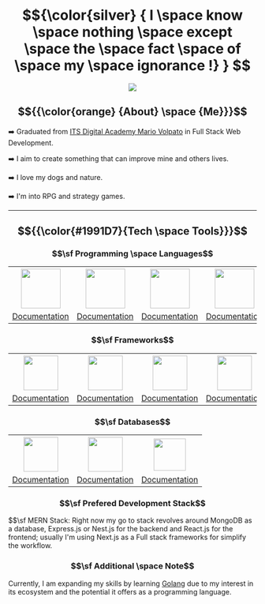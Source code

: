 # $${\color{silver}  { I \space know \space nothing \space except \space the \space fact \space of \space my \space ignorance !} } $$

<p align="center">
  <img src="https://64.media.tumblr.com/9a0b871fb2167a4cb290378340ca0fcf/c6d1989e69679318-a2/s400x600/d0b9e100cff357afd107ce9c2e62c28fa7e8b055.gif">
</p>

## $${{\color{orange} {About} \space {Me}}}$$ 

➡️ Graduated from [ITS Digital Academy Mario Volpato](https://itsdigitalacademy.com/) in Full Stack Web Development.

➡️ I aim to create something that can improve mine and others lives.

➡️ I love my dogs and nature.

➡️ I'm into RPG and strategy games.

---


## $${{\color{#1991D7}{Tech \space Tools}}}$$

### $$\sf Programming \space Languages$$

<div align="center" >
  <table>
    <tr>
      <th><a href="https://learn.microsoft.com/en-us/dotnet/csharp/"><img src="https://cdnlogo.com/logos/c/27/c.svg" height="80"></th>
      <th><a href="https://devdocs.io/javascript/"><img src="https://upload.wikimedia.org/wikipedia/commons/thumb/6/6a/JavaScript-logo.png/600px-JavaScript-logo.png?20120221235433" height="80"></th>
      <th><a href="https://devdocs.io/typescript/"><img src="https://upload.wikimedia.org/wikipedia/commons/thumb/4/4c/Typescript_logo_2020.svg/1200px-Typescript_logo_2020.svg.png" height="80"></th>
        <th><a href="https://devdocs.io/typescript/"><img src="https://www.pinclipart.com/picdir/middle/539-5397283_java-logo-icon-png-clipart.png" height="80"></th>
    </tr>
    <tr>
      <td><a href="https://learn.microsoft.com/en-us/dotnet/csharp/">Documentation</a></td>
      <td><a href="https://devdocs.io/javascript/">Documentation</a></td>
      <td><a href="https://devdocs.io/typescript/">Documentation</a></td>
      <td><a href="https://dev.java/learn/">Documentation</a></td>
    </tr>
  </table>
</div>

### $$\sf Frameworks$$

<div align="center">
  <table>
    <tr>
      <th><a href="https://learn.microsoft.com/en-us/dotnet/"><img src="https://upload.wikimedia.org/wikipedia/commons/thumb/e/ee/.NET_Core_Logo.svg/2048px-.NET_Core_Logo.svg.png" height="70"></th>
      <th><a href="https://nextjs.org/"><img src="https://cdn.worldvectorlogo.com/logos/next-js.svg" height="70"></th>
                  <th><a href="https://expressjs.com/"><img src="https://1.bp.blogspot.com/-Nrp96mP5po4/X06uPUMN0rI/AAAAAAAAIHc/4DtHsbQ6NV884IYgWUlaZvPS3xcQM7ymACLcBGAsYHQ/s512/reactjs%2Blogo.png" height="70">
        <th><a href="https://nextjs.org/"><img src="https://static-00.iconduck.com/assets.00/nestjs-icon-2048x2040-3rrvcej8.png" height="70"></th>
          <th><a href="https://expressjs.com/"><img src="https://ajeetchaulagain.com/static/7cb4af597964b0911fe71cb2f8148d64/87351/express-js.png" height="70">
    </tr>
    <tr>
      <td><a href="https://learn.microsoft.com/en-us/dotnet/">Documentation</a></td>
      <td><a href="https://nextjs.org/">Documentation</a></td>
      <td><a href="https://react.dev/learn">Documentation</a></td>
      <td><a href="https://docs.nestjs.com">Documentation</a></td>
      <td><a href="https://expressjs.com/">Documentation</a></td>
    </tr>
  </table>
</div>

### $$\sf Databases$$

<div align="center">
  <table>
    <tr>
      <th><a href="https://dev.mysql.com/doc/"><img src="https://cdn.icon-icons.com/icons2/2699/PNG/512/postgresql_src_logo_icon_170834.png" height="70"></th>
      <th><a href="https://www.mongodb.com/docs/"><img src="https://cdn.icon-icons.com/icons2/2415/PNG/512/mongodb_original_logo_icon_146424.png" height="70"></th>
      <th><a href="https://learn.microsoft.com/en-us/sql/sql-server/?view=sql-server-ver16"><img src="https://compassconsult.com/wp-content/uploads/2016/01/SQL-Server-logo.png" height="65"></th>
    </tr>
    <tr>
      <td><a href="https://www.postgresql.org/docs/">Documentation</a></td>
      <td><a href="https://www.mongodb.com/docs/">Documentation</a></td>
      <td><a href="https://learn.microsoft.com/en-us/sql/sql-server/?view=sql-server-ver16">Documentation</a></td>
    </tr>
  </table>
</div>


### $$\sf Prefered Development Stack$$
 $$\sf MERN Stack:
  Right now my go to stack revolves around MongoDB as a database, Express.js or Nest.js for the backend and React.js for the frontend;
  usually I'm using Next.js as a Full stack frameworks for simplify the workflow.


### $$\sf Additional \space Note$$
Currently, I am expanding my skills by learning [Golang](https://go.dev/) due to my interest in its ecosystem and the potential it offers as a programming language.



